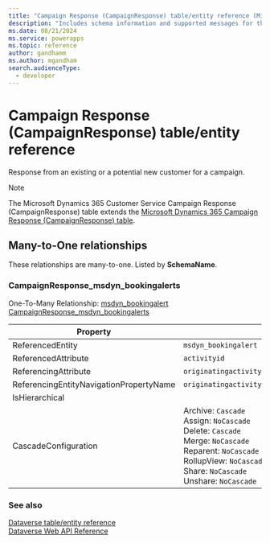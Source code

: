 ```yaml
---
title: "Campaign Response (CampaignResponse) table/entity reference (Microsoft Dynamics 365 Customer Service)"
description: "Includes schema information and supported messages for the Campaign Response (CampaignResponse) table/entity with Microsoft Dynamics 365 Customer Service."
ms.date: 08/21/2024
ms.service: powerapps
ms.topic: reference
author: gandhamm
ms.author: mgandham
search.audienceType: 
  - developer
---
```


# Campaign Response (CampaignResponse) table/entity reference

Response from an existing or a potential new customer for a campaign.

> [!NOTE]
> The Microsoft Dynamics 365 Customer Service Campaign Response (CampaignResponse) table extends the [Microsoft Dynamics 365 Campaign Response (CampaignResponse) table](/dynamics365/developer/entities/campaignresponse).




## Many-to-One relationships

These relationships are many-to-one. Listed by **SchemaName**.

### <a name="BKMK_CampaignResponse_msdyn_bookingalerts"></a> CampaignResponse_msdyn_bookingalerts

One-To-Many Relationship: [msdyn_bookingalert CampaignResponse_msdyn_bookingalerts](msdyn_bookingalert.md#BKMK_CampaignResponse_msdyn_bookingalerts)

|Property|Value|
|---|---|
|ReferencedEntity|`msdyn_bookingalert`|
|ReferencedAttribute|`activityid`|
|ReferencingAttribute|`originatingactivityid`|
|ReferencingEntityNavigationPropertyName|`originatingactivityid_msdyn_bookingalert_campaignresponse`|
|IsHierarchical||
|CascadeConfiguration|Archive: `Cascade`<br />Assign: `NoCascade`<br />Delete: `Cascade`<br />Merge: `NoCascade`<br />Reparent: `NoCascade`<br />RollupView: `NoCascade`<br />Share: `NoCascade`<br />Unshare: `NoCascade`|



### See also

[Dataverse table/entity reference](../about-entity-reference.md)  
[Dataverse Web API Reference](/power-apps/developer/data-platform/webapi/reference/about)   

